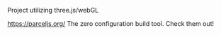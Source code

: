 Project utilizing three.js/webGL 

https://parceljs.org/ The zero configuration build tool. Check them out!
